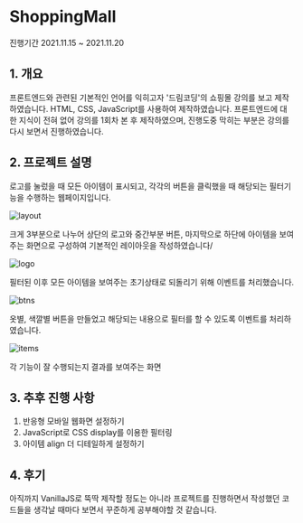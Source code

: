 # ShoppingMall

진행기간 2021.11.15 ~ 2021.11.20

## 1. 개요

프론트엔드와 관련된 기본적인 언어를 익히고자 '드림코딩'의 쇼핑몰 강의를 보고 제작하였습니다. HTML, CSS, JavaScript를 사용하여 제작하였습니다. 프론트엔드에 대한 지식이 전혀 없어 강의를 1회차 본 후 제작하였으며, 진행도중 막히는 부분은 강의를 다시 보면서 진행하였습니다.

## 2. 프로젝트 설명

로고를 눌렀을 때 모든 아이템이 표시되고, 각각의 버튼을 클릭했을 때 해당되는 필터기능을 수행하는 웹페이지입니다.

![layout](layout.png)

크게 3부분으로 나누어 상단의 로고와 중간부분 버튼, 마지막으로 하단에 아이템을 보여주는 화면으로 구성하여 기본적인 레이아웃을 작성하였습니다/

![logo](logo.png)

필터된 이후 모든 아이템을 보여주는 초기상태로 되돌리기 위해 이벤트를 처리했습니다.

![btns](btn.png)

옷별, 색깔별 버튼을 만들었고 해당되는 내용으로 필터를 할 수 있도록 이벤트를 처리하였습니다.

![items](itemlist.png)

각 기능이 잘 수행되는지 결과를 보여주는 화면

## 3. 추후 진행 사항

1. 반응형 모바일 웹화면 설정하기
2. JavaScript로 CSS display를 이용한 필터링
3. 아이템 align 더 디테일하게 설정하기

## 4. 후기

아직까지 VanillaJS로 뚝딱 제작할 정도는 아니라 프로젝트를 진행하면서 작성했던 코드들을 생각날 때마다 보면서 꾸준하게 공부해야할 것 같습니다.
